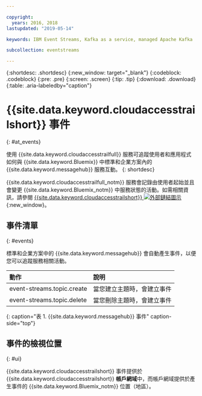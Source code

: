 ```yaml
---

copyright:
  years: 2016, 2018
lastupdated: "2019-05-14"

keywords: IBM Event Streams, Kafka as a service, managed Apache Kafka

subcollection: eventstreams

---
```


{:shortdesc: .shortdesc}
{:new_window: target="_blank"}
{:codeblock: .codeblock}
{:pre: .pre}
{:screen: .screen}
{:tip: .tip}
{:download: .download}
{:table: .aria-labeledby="caption"}

<!-- Name your file `at-events.md` and include it in the Reference nav group in your toc file. -->

# {{site.data.keyword.cloudaccesstrailshort}} 事件 
{: #at_events}

使用 {{site.data.keyword.cloudaccesstrailfull}} 服務可追蹤使用者和應用程式如何與 {{site.data.keyword.Bluemix}} 中標準和企業方案內的 {{site.data.keyword.messagehub}} 服務互動。
{: shortdesc}

{{site.data.keyword.cloudaccesstrailfull_notm}} 服務會記錄由使用者起始並且會變更 {{site.data.keyword.Bluemix_notm}} 中服務狀態的活動。如需相關資訊，請參閱 [{{site.data.keyword.cloudaccesstrailshort}} ![外部鏈結圖示](../../icons/launch-glyph.svg "外部鏈結圖示")](/docs/services/Activity-Tracker-with-LogDNA?topic=logdnaat-getting-started#getting-started){:new_window}。

<!-- You can create different sections to group events by area. -->

## 事件清單
{: #events}

<!-- Make sure you introduce the table with a detailed description that immediately precedes it. For example, see https://cloud.ibm.com/docs/services/cloud-activity-tracker/services?topic=cloud-activity-tracker-cf#catalog. -->

標準和企業方案中的 {{site.data.keyword.messagehub}} 會自動產生事件，以便您可以追蹤服務相關活動。

|動作|說明|
|:-------|:------------|
| event-streams.topic.create |當您建立主題時，會建立事件|
| event-streams.topic.delete |當您刪除主題時，會建立事件|
{: caption="表 1. {{site.data.keyword.messagehub}} 事件" caption-side="top"}

## 事件的檢視位置
{: #ui}

<!-- For example, choose one of the following two options. -->

<!-- Option 2: Add the following sentence if your service sends events to the account domain. -->

{{site.data.keyword.cloudaccesstrailshort}} 事件提供於 {{site.data.keyword.cloudaccesstrailshort}} **帳戶網域**中，而帳戶網域提供於產生事件的 {{site.data.keyword.Bluemix_notm}} 位置（地區）。










